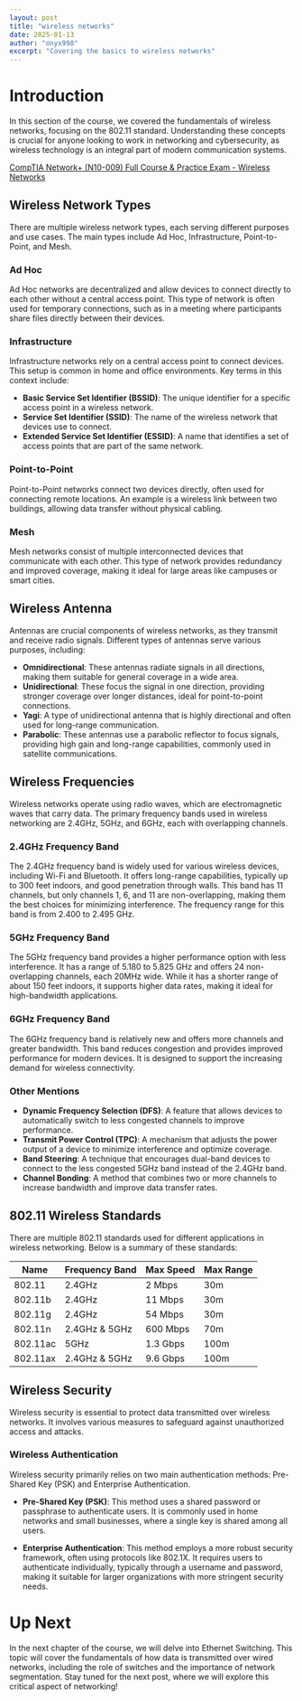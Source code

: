 ```yaml
---
layout: post
title: "wireless networks"
date: 2025-01-13
author: "onyx998"
excerpt: "Covering the basics to wireless networks"
---
```


# Introduction
In this section of the course, we covered the fundamentals of wireless networks, focusing on the 802.11 standard. Understanding these concepts is crucial for anyone looking to work in networking and cybersecurity, as wireless technology is an integral part of modern communication systems.

[CompTIA Network+ (N10-009) Full Course & Practice Exam - Wireless Networks](https://www.udemy.com/course/comptia-network-009)

## Wireless Network Types
There are multiple wireless network types, each serving different purposes and use cases. The main types include Ad Hoc, Infrastructure, Point-to-Point, and Mesh.

### Ad Hoc
Ad Hoc networks are decentralized and allow devices to connect directly to each other without a central access point. This type of network is often used for temporary connections, such as in a meeting where participants share files directly between their devices.

### Infrastructure
Infrastructure networks rely on a central access point to connect devices. This setup is common in home and office environments. Key terms in this context include:
- **Basic Service Set Identifier (BSSID)**: The unique identifier for a specific access point in a wireless network.
- **Service Set Identifier (SSID)**: The name of the wireless network that devices use to connect.
- **Extended Service Set Identifier (ESSID)**: A name that identifies a set of access points that are part of the same network.

### Point-to-Point
Point-to-Point networks connect two devices directly, often used for connecting remote locations. An example is a wireless link between two buildings, allowing data transfer without physical cabling.

### Mesh
Mesh networks consist of multiple interconnected devices that communicate with each other. This type of network provides redundancy and improved coverage, making it ideal for large areas like campuses or smart cities.

## Wireless Antenna
Antennas are crucial components of wireless networks, as they transmit and receive radio signals. Different types of antennas serve various purposes, including:

- **Omnidirectional**: These antennas radiate signals in all directions, making them suitable for general coverage in a wide area.
- **Unidirectional**: These focus the signal in one direction, providing stronger coverage over longer distances, ideal for point-to-point connections.
- **Yagi**: A type of unidirectional antenna that is highly directional and often used for long-range communication.
- **Parabolic**: These antennas use a parabolic reflector to focus signals, providing high gain and long-range capabilities, commonly used in satellite communications.

## Wireless Frequencies
Wireless networks operate using radio waves, which are electromagnetic waves that carry data. The primary frequency bands used in wireless networking are 2.4GHz, 5GHz, and 6GHz, each with overlapping channels.

### 2.4GHz Frequency Band
The 2.4GHz frequency band is widely used for various wireless devices, including Wi-Fi and Bluetooth. It offers long-range capabilities, typically up to 300 feet indoors, and good penetration through walls. This band has 11 channels, but only channels 1, 6, and 11 are non-overlapping, making them the best choices for minimizing interference. The frequency range for this band is from 2.400 to 2.495 GHz.

### 5GHz Frequency Band
The 5GHz frequency band provides a higher performance option with less interference. It has a range of 5.180 to 5.825 GHz and offers 24 non-overlapping channels, each 20MHz wide. While it has a shorter range of about 150 feet indoors, it supports higher data rates, making it ideal for high-bandwidth applications.

### 6GHz Frequency Band
The 6GHz frequency band is relatively new and offers more channels and greater bandwidth. This band reduces congestion and provides improved performance for modern devices. It is designed to support the increasing demand for wireless connectivity.

### Other Mentions
- **Dynamic Frequency Selection (DFS)**: A feature that allows devices to automatically switch to less congested channels to improve performance.
- **Transmit Power Control (TPC)**: A mechanism that adjusts the power output of a device to minimize interference and optimize coverage.
- **Band Steering**: A technique that encourages dual-band devices to connect to the less congested 5GHz band instead of the 2.4GHz band.
- **Channel Bonding**: A method that combines two or more channels to increase bandwidth and improve data transfer rates.

## 802.11 Wireless Standards
There are multiple 802.11 standards used for different applications in wireless networking. Below is a summary of these standards:

| Name       | Frequency Band | Max Speed | Max Range |
|------------|----------------|-----------|-----------|
| 802.11     | 2.4GHz         | 2 Mbps    | 30m       |
| 802.11b    | 2.4GHz         | 11 Mbps   | 30m       |
| 802.11g    | 2.4GHz         | 54 Mbps   | 30m       |
| 802.11n    | 2.4GHz & 5GHz  | 600 Mbps  | 70m       |
| 802.11ac   | 5GHz           | 1.3 Gbps  | 100m      |
| 802.11ax   | 2.4GHz & 5GHz  | 9.6 Gbps  | 100m      |

## Wireless Security
Wireless security is essential to protect data transmitted over wireless networks. It involves various measures to safeguard against unauthorized access and attacks. 

### Wireless Authentication
Wireless security primarily relies on two main authentication methods: Pre-Shared Key (PSK) and Enterprise Authentication.

- **Pre-Shared Key (PSK)**: This method uses a shared password or passphrase to authenticate users. It is commonly used in home networks and small businesses, where a single key is shared among all users.
  
- **Enterprise Authentication**: This method employs a more robust security framework, often using protocols like 802.1X. It requires users to authenticate individually, typically through a username and password, making it suitable for larger organizations with more stringent security needs.

# Up Next
In the next chapter of the course, we will delve into Ethernet Switching. This topic will cover the fundamentals of how data is transmitted over wired networks, including the role of switches and the importance of network segmentation. Stay tuned for the next post, where we will explore this critical aspect of networking!


